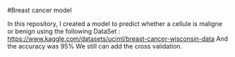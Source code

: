 #Breast cancer model

In this repository, I created a model to predict whether a cellule is maligne or benign using the following DataSet : 
https://www.kaggle.com/datasets/uciml/breast-cancer-wisconsin-data
And the accuracy was 95% 
We still can add the cross validation.
